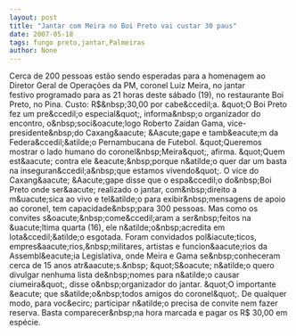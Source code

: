 ```yaml
---
layout: post
title: "Jantar com Meira no Boi Preto vai custar 30 paus"
date: 2007-05-18
tags: fungo preto,jantar,Palmeiras
author: None
---
```

Cerca de 200 pessoas est&atilde;o sendo esperadas&nbsp;para a homenagem ao Diretor Geral de Opera&ccedil;&otilde;es&nbsp;da PM, coronel Luiz Meira, no jantar festivo&nbsp;programado para as 21 horas deste s&aacute;bado (19),&nbsp;no restaurante Boi Preto, no Pina. Custo: R$&nbsp;30,00 por cabe&ccedil;a.
&quot;O Boi Preto fez um pre&ccedil;o especial&quot;, informa&nbsp;o organizador do encontro, o&nbsp;soci&oacute;logo Roberto Zaidan Gama, vice-presidente&nbsp;do Caxang&aacute; &Aacute;gape e tamb&eacute;m da Federa&ccedil;&atilde;o 
Pernambucana de Futebol.
&quot;Queremos mostrar o lado humano do coronel&nbsp;Meira&quot;, afirma. &quot;Quem est&aacute; contra ele &eacute;&nbsp;porque n&atilde;o quer dar um basta na inseguran&ccedil;a&nbsp;que estamos vivendo&quot;.
O vice do Caxang&aacute; &Aacute;gape disse que o espa&ccedil;o do&nbsp;Boi Preto onde ser&aacute; realizado o jantar, com&nbsp;direito a m&uacute;sica ao vivo e tel&atilde;o para exibir&nbsp;mensagens de apoio ao coronel, tem capacidade&nbsp;para 300 pessoas.
Mas como os convites s&oacute;&nbsp;come&ccedil;aram a ser&nbsp;feitos na &uacute;ltima quarta (16), ele n&atilde;o&nbsp;acredita em lota&ccedil;&atilde;o esgotada. 
Foram convidados pol&iacute;ticos, empres&aacute;rios,&nbsp;militares, artistas e funcion&aacute;rios da Assembl&eacute;ia Legislativa, onde Meira e Gama se&nbsp;conheceram cerca de 15 anos atr&aacute;s.&nbsp;
&quot;S&oacute; n&atilde;o quero divulgar nenhuma lista de&nbsp;nomes para n&atilde;o causar ciumeira&quot;, disse o&nbsp;organizador do jantar. &quot;O importante &eacute; que s&atilde;o&nbsp;todos amigos do coronel&quot;.
De qualquer modo, para voc&ecirc; participar n&atilde;o precisa de convite nem fazer reserva. Basta comparecer&nbsp;na hora marcada e pagar os R$ 30,00 em esp&eacute;cie.&nbsp; 